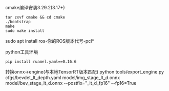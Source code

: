 cmake编译安装3.29.2(3.17+)
```
tar zxvf cmake && cd cmake
./bootstrap
make
sudo make install
```

sudo apt install ros-你的ROS版本代号-pcl*

python工具环境
```
pip install ruamel.yaml==0.16.6
```

转换onnx->engine(与本地TensorRT版本匹配)
python tools/export_engine.py cfgs/bevdet_lt_depth.yaml model/img_stage_lt_d.onnx model/bev_stage_lt_d.onnx --postfix="_lt_d_fp16" --fp16=True

